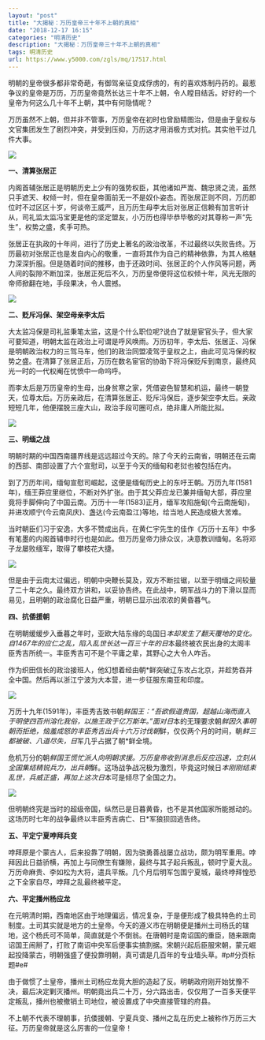 ```yaml
---
layout: "post"
title: "大揭秘：万历皇帝三十年不上朝的真相"
date: "2018-12-17 16:15"
categories: "明清历史"
description: "大揭秘：万历皇帝三十年不上朝的真相"
tags: 明清历史
url: https://www.y5000.com/zgls/mq/17517.html
---
```






明朝的皇帝很多都非常奇葩，有御驾亲征变成俘虏的，有的喜欢炼制丹药的。最惹争议的皇帝是万历，万历皇帝竟然长达三十年不上朝，令人瞠目结舌。好好的一个皇帝为何这么几十年不上朝，其中有何隐情呢？

万历虽然不上朝，但并非不管事，万历皇帝在初时也曾励精图治，但是由于皇权与文官集团发生了剧烈冲突，并受到压抑，万历这才用消极方式对抗。其实他干过几件大事。

![](https://img.y5000.com/uploads/allimg/170320/8-1F32016035V33.jpg)

**一、清算张居正**

内阁首辅张居正是明朝历史上少有的强势权臣，其他诸如严嵩、魏忠贤之流，虽然只手遮天、权倾一时，但在皇帝面前无一不是奴仆姿态。而张居正则不同，万历即位时不过区区十岁，何谈帝王威严，且万历生母李太后对张居正信赖有加言听计从，司礼监太监冯宝更是他的坚定盟友，小万历也得毕恭毕敬的对其尊称一声“先生”，权势之盛，炙手可热。

张居正在执政的十年间，进行了历史上著名的政治改革，不过最终以失败告终。万历最初对张居正也是发自内心的敬重，一直将其作为自己的精神依靠，为其人格魅力深深折服。但是随着时间的推移，由于还政时间、张居正的个人作风等问题，两人间的裂隙不断加深，张居正死后不久，万历皇帝便将这位权倾十年，风光无限的帝师掀翻在地，手段果决，令人震撼。

![](https://img.y5000.com/uploads/allimg/170320/8-1F320160411Z4.jpg)

**二、贬斥冯保、架空母亲李太后**

大太监冯保是司礼监秉笔太监，这是个什么职位呢?说白了就是宦官头子，但大家可要知道，明朝太监在政治上可谓是呼风唤雨。万历初年，李太后、张居正、冯保是明朝政治权力的三驾马车，他们的政治同盟凌驾于皇权之上，由此可见冯保的权势之盛。在清算了张居正后，万历在数名宦官的协助下将冯保贬斥到南京，最终风光一时的一代权阉在忧愤中一命呜呼。

而李太后是万历皇帝的生母，出身贫寒之家，凭借姿色智慧和机运，最终一朝登天，位尊太后。万历亲政后，在清算张居正、贬斥冯保后，逐步架空李太后。亲政短短几年，他便摆脱三座大山，政治手段可圈可点，绝非庸人所能比拟。

![](https://img.y5000.com/uploads/allimg/170320/8-1F320160424401.jpg)

**三、明缅之战**

明朝时期的中国西南疆界线是远远超过今天的。除了今天的云南省，明朝还在云南的西部、南部设置了六个宣慰司，以至于今天的缅甸和老挝也被包括在内。

到了万历年间，缅甸宣慰司崛起，这便是缅甸历史上的东吁王朝。万历九年(1581年)，缅王莽应里继位，不断对外扩张。由于其父莽应龙已兼并缅甸大部，莽应里竟将手脚伸向了中国云南。万历十一年(1583)正月，缅军攻陷施甸(今云南施甸)，并进攻顺宁(今云南凤庆)、盏达(今云南盈江)等地，给当地人民造成极大苦难。

当时朝臣们习于安逸，大多不赞成出兵，在黄仁宇先生的佳作《万历十五年》中多有笔墨的内阁首辅申时行也是如此。但万历皇帝力排众议，决意教训缅甸。名将邓子龙屡败缅军，取得了攀枝花大捷。

![](https://img.y5000.com/uploads/allimg/170320/8-1F32016043G60.jpg)

但是由于云南太过偏远，明朝中央鞭长莫及，双方不断拉锯，以至于明缅之间较量了二十年之久。最终双方讲和，以妥协告终。在此战中，明军战斗力的下滑以显而易见，且明朝的政治腐化日益严重，明朝已显示出浓浓的黄昏暮气。

**四、抗倭援朝**

在明朝缓缓步入垂暮之年时，亚欧大陆东缘的岛国日*本却发生了翻天覆地的变化。自1467年的应仁之乱，陷入乱世长达一百三十年的日*本最终被农民出身的太阁丰臣秀吉所统一。丰臣秀吉可不是个平庸之辈，其野心之大令人咋舌。

作为织田信长的政治接班人，他幻想着经由朝*鲜突破辽东攻占北京，并趁势吞并全中国。然后再以浙江宁波为大本营，进一步征服东南亚和印度。

![](https://img.y5000.com/uploads/allimg/170320/8-1F32016044WC.jpg)

万历十九年(1591年)，丰臣秀吉致书朝*鲜国王：“吾欲假道贵国，超越山海而直入于明使四百州溶化我俗，以施王政于亿万斯年。”面对日*本的无理要求朝*鲜因久事明朝而拒绝，恼羞成怒的丰臣秀吉出兵十六万讨伐朝*鲜，仅仅两个月的时间，朝*鲜三都被破、八道尽失，日*军几乎占据了朝*鲜全境。

危机万分的朝*鲜国王慌忙派人向明朝求援。万历皇帝收到消息后反应迅速，立刻从全国集结精锐兵力，出兵朝*鲜。这场战争战况极为激烈，毕竟这时候日*本刚刚结束乱世，兵威正盛，再加上这次日*本可是倾尽了全国之力。

![](https://img.y5000.com/uploads/allimg/170320/8-1F320160500910.jpg)

但明朝终究是当时的超级帝国，纵然已是日暮黄昏，也不是其他国家所能撼动的。这场历时七年的战争最终以丰臣秀吉病亡、日*军狼狈回逃告终。

**五、平定宁夏哱拜兵变**

哱拜原是个蒙古人，后来投靠了明朝，因为骁勇善战屡立战功，颇为明军重用。哱拜因此日益骄横，再加上与同僚生有嫌隙，最终与其子起兵叛乱，顿时宁夏大乱。万历命麻贵、李如松为大将，遣兵平叛。几个月后明军包围宁夏城，最终哱拜惶恐之下全家自尽，哱拜之乱最终被平定。

**六、平定播州杨应龙**

在元明清时期，西南地区由于地理偏远，情况复杂，于是便形成了极具特色的土司制度。土司其实就是地方的土皇帝。今天的遵义市在明朝便是播州土司杨氏的辖地，这个杨氏可不简单，简直就是个不倒翁。在唐朝时是南诏国的重臣，随来跟南诏国王闹掰了，打败了南诏中央军后便事实搞割据。宋朝兴起后臣服宋朝，蒙元崛起投降蒙古，明朝强盛了便投靠明朝，真可谓是几百年的专业墙头草。#p#分页标题#e#

由于做惯了土皇帝，播州土司杨应龙竟大胆的造起了反。明朝政府刚开始犹豫不决，最后决定剿灭播州。明朝竟出兵二十万，分六路出击，仅仅用了一百多天便平定叛乱，播州也被撤销土司地位，被设置成了中央直接管辖的府县。

不上朝不代表不理朝事，抗倭援朝、宁夏兵变、播州之乱在历史上被称作万历三大征。万历皇帝就是这么厉害的一位皇帝！

